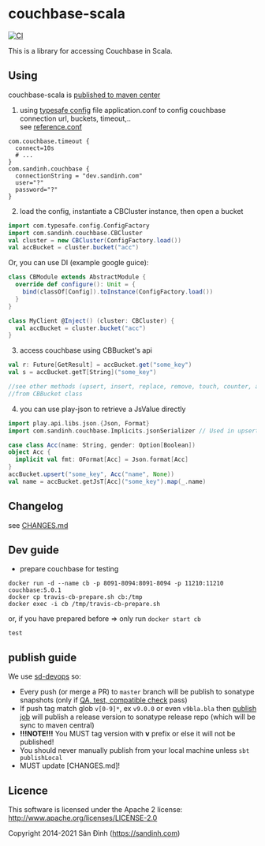 couchbase-scala
===============

[![CI](https://github.com/ohze/couchbase-scala/actions/workflows/sbt-devops.yml/badge.svg)](https://github.com/ohze/couchbase-scala/actions/workflows/sbt-devops.yml)

This is a library for accessing Couchbase in Scala.

## Using
couchbase-scala is [published to maven center](http://search.maven.org/#search%7Cga%7C1%7Cg%3A%22com.sandinh%22%20couchbase-scala)

1. using [typesafe config](https://github.com/typesafehub/config) file application.conf
to config couchbase connection url, buckets, timeout,..  
see [reference.conf](core/src/main/resources/reference.conf)
```
com.couchbase.timeout {
  connect=10s
  # ...
}
com.sandinh.couchbase {
  connectionString = "dev.sandinh.com"
  user="?"
  password="?"
}
```

2. load the config, instantiate a CBCluster instance, then open a bucket
```scala
import com.typesafe.config.ConfigFactory
import com.sandinh.couchbase.CBCluster
val cluster = new CBCluster(ConfigFactory.load())
val accBucket = cluster.bucket("acc")
```

Or, you can use DI (example google guice):
```scala
class CBModule extends AbstractModule {
  override def configure(): Unit = {
    bind(classOf[Config]).toInstance(ConfigFactory.load())
  }
}

class MyClient @Inject() (cluster: CBCluster) {
  val accBucket = cluster.bucket("acc")
}
```

3. access couchbase using CBBucket's api
```scala
val r: Future[GetResult] = accBucket.get("some_key")
val s = accBucket.getT[String]("some_key")

//see other methods (upsert, insert, replace, remove, touch, counter, append, unlock, getFromReplica, getAndLock,..)
//from CBBucket class
```

4. you can use play-json to retrieve a JsValue directly
```scala
import play.api.libs.json.{Json, Format}
import com.sandinh.couchbase.Implicits.jsonSerializer // Used in upsert

case class Acc(name: String, gender: Option[Boolean])
object Acc {
  implicit val fmt: OFormat[Acc] = Json.format[Acc]
}
accBucket.upsert("some_key", Acc("name", None))
val name = accBucket.getJsT[Acc]("some_key").map(_.name)
```

## Changelog
see [CHANGES.md](CHANGES.md)

## Dev guide

+ prepare couchbase for testing
```shell script
docker run -d --name cb -p 8091-8094:8091-8094 -p 11210:11210 couchbase:5.0.1
docker cp travis-cb-prepare.sh cb:/tmp
docker exec -i cb /tmp/travis-cb-prepare.sh
```
or, if you have prepared before => only run `docker start cb`

```sbtshell
test
```

## publish guide
We use [sd-devops](/ohze/sd-devops) so:
+ Every push (or merge a PR) to `master` branch will be publish to sonatype snapshots
  (only if [QA, test, compatible check](.github/workflows/sd-devops.yml) pass)
+ If push tag match glob `v[0-9]*`, ex `v9.0.0` or even `v9bla.bla`
  then [publish job](.github/workflows/sd-devops.yml) will publish a release version to sonatype release repo
  (which will be sync to maven central)
+ **!!!NOTE!!!** You MUST tag version with **v** prefix or else it will not be published!
+ You should never manually publish from your local machine unless `sbt publishLocal`
+ MUST update [CHANGES.md]!

## Licence
This software is licensed under the Apache 2 license:
http://www.apache.org/licenses/LICENSE-2.0

Copyright 2014-2021 Sân Đình (https://sandinh.com)
